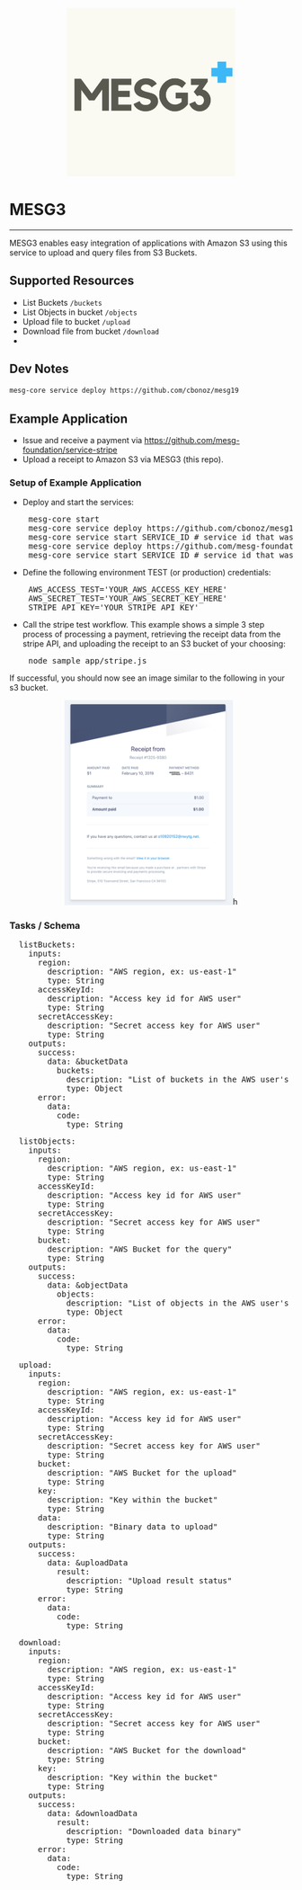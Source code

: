<div align="center">
    <img width="300" src="./img/mesg3.png"/>
</div>

# MESG3
---

MESG3 enables easy integration of applications with Amazon S3 using this service to upload and query files from S3 Buckets.

## Supported Resources
* List Buckets `/buckets`
* List Objects in bucket `/objects`
* Upload file to bucket `/upload`
* Download file from bucket `/download`
* 
## Dev Notes
```bash
mesg-core service deploy https://github.com/cbonoz/mesg19
```

## Example Application
* Issue and receive a payment via https://github.com/mesg-foundation/service-stripe
* Upload a receipt to Amazon S3 via MESG3 (this repo).

### Setup of Example Application

* Deploy and start the services:
<pre>
    mesg-core start
    mesg-core service deploy https://github.com/cbonoz/mesg19
    mesg-core service start SERVICE_ID # service id that was just printed after the deploy.
    mesg-core service deploy https://github.com/mesg-foundation/service-stripe
    mesg-core service start SERVICE_ID # service id that was just printed after the deploy.
</pre>

* Define the following environment TEST (or production) credentials:
<pre>
    AWS_ACCESS_TEST='YOUR_AWS_ACCESS_KEY_HERE'
    AWS_SECRET_TEST='YOUR_AWS_SECRET_KEY_HERE'
    STRIPE_API_KEY='YOUR_STRIPE_API_KEY'
</pre>

* Call the stripe test workflow. This example shows a simple 3 step process of processing a payment, retrieving the receipt data from the stripe API, and uploading the receipt to an S3 bucket of your choosing:
<pre>
    node sample_app/stripe.js
</pre>

If successful, you should now see an image similar to the following in your s3 bucket.

<div align="center">
    <img width="300" src="./img/sample_receipt.png"/>h
</div>

### Tasks / Schema

<pre>
  listBuckets:
    inputs:
      region:
        description: "AWS region, ex: us-east-1"
        type: String
      accessKeyId:
        description: "Access key id for AWS user"
        type: String
      secretAccessKey:
        description: "Secret access key for AWS user"
        type: String
    outputs:
      success:
        data: &bucketData
          buckets:
            description: "List of buckets in the AWS user's region"
            type: Object
      error:
        data:
          code:
            type: String
</pre>
<pre>
  listObjects:
    inputs:
      region:
        description: "AWS region, ex: us-east-1"
        type: String
      accessKeyId:
        description: "Access key id for AWS user"
        type: String
      secretAccessKey:
        description: "Secret access key for AWS user"
        type: String
      bucket:
        description: "AWS Bucket for the query"
        type: String
    outputs:
      success:
        data: &objectData
          objects:
            description: "List of objects in the AWS user's bucket (up to 1000 items)"
            type: Object
      error:
        data:
          code:
            type: String
</pre>
<pre>
  upload:
    inputs:
      region:
        description: "AWS region, ex: us-east-1"
        type: String
      accessKeyId:
        description: "Access key id for AWS user"
        type: String
      secretAccessKey:
        description: "Secret access key for AWS user"
        type: String
      bucket:
        description: "AWS Bucket for the upload"
        type: String
      key:
        description: "Key within the bucket"
        type: String
      data:
        description: "Binary data to upload"
        type: String
    outputs:
      success:
        data: &uploadData
          result:
            description: "Upload result status"
            type: String
      error:
        data:
          code:
            type: String
</pre>
<pre>
  download:
    inputs:
      region:
        description: "AWS region, ex: us-east-1"
        type: String
      accessKeyId:
        description: "Access key id for AWS user"
        type: String
      secretAccessKey:
        description: "Secret access key for AWS user"
        type: String
      bucket:
        description: "AWS Bucket for the download"
        type: String
      key:
        description: "Key within the bucket"
        type: String
    outputs:
      success:
        data: &downloadData
          result:
            description: "Downloaded data binary"
            type: String
      error:
        data:
          code:
            type: String
</pre>

